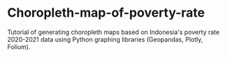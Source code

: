 # Choropleth-map-of-poverty-rate
Tutorial of generating choropleth maps based on Indonesia's poverty rate 2020-2021 data using Python graphing libraries (Geopandas, Plotly, Folium).
